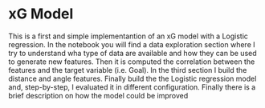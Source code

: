 # xG Model

This is a first and simple implementantion of an xG model with a Logistic regression. In the notebook you will find a data exploration section where I try to understand wha type of data are available and how they can be used to generate new features. Then it is computed the correlation between the features and the target variable (i.e. Goal). In the third section I build the distance and angle features. Finally build the the Logistic regression model and, step-by-step, I evaluated it in different configuration. Finally there is a brief description on how the model could be improved
